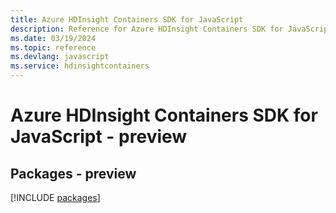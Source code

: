 ```yaml
---
title: Azure HDInsight Containers SDK for JavaScript
description: Reference for Azure HDInsight Containers SDK for JavaScript
ms.date: 03/19/2024
ms.topic: reference
ms.devlang: javascript
ms.service: hdinsightcontainers
---
```

# Azure HDInsight Containers SDK for JavaScript - preview
## Packages - preview
[!INCLUDE [packages](hdinsight-containers-index.md)]